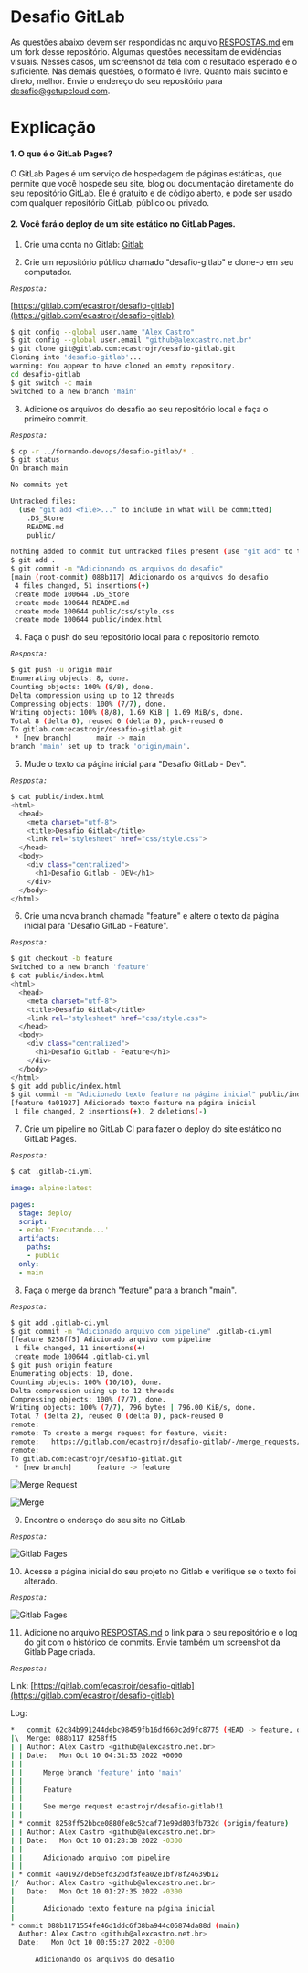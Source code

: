 # Desafio GitLab

As questões abaixo devem ser respondidas no arquivo [RESPOSTAS.md](RESPOSTAS.md) em um fork desse repositório. Algumas questões necessitam de evidências visuais. Nesses casos, um screenshot da tela com o resultado esperado é o suficiente.
Nas demais questões, o formato é livre. Quanto mais sucinto e direto, melhor.
Envie o endereço do seu repositório para desafio@getupcloud.com.

# Explicação
#### 1. O que é o GitLab Pages?
O GitLab Pages é um serviço de hospedagem de páginas estáticas, que permite que você hospede seu site, blog ou documentação diretamente do seu repositório GitLab. Ele é gratuito e de código aberto, e pode ser usado com qualquer repositório GitLab, público ou privado.

#### 2. Você fará o deploy de um site estático no GitLab Pages.

1. Crie uma conta no Gitlab: [Gitlab](https://gitlab.com/users/sign_in)

2. Crie um repositório público chamado "desafio-gitlab" e clone-o em seu computador.

*`Resposta:`*

[https://gitlab.com/ecastrojr/desafio-gitlab](https://gitlab.com/ecastrojr/desafio-gitlab)

```bash
$ git config --global user.name "Alex Castro"
$ git config --global user.email "github@alexcastro.net.br"
$ git clone git@gitlab.com:ecastrojr/desafio-gitlab.git
Cloning into 'desafio-gitlab'...
warning: You appear to have cloned an empty repository.
cd desafio-gitlab
$ git switch -c main
Switched to a new branch 'main'
```

3. Adicione os arquivos do desafio ao seu repositório local e faça o primeiro commit.

*`Resposta:`*

```bash
$ cp -r ../formando-devops/desafio-gitlab/* .
$ git status
On branch main

No commits yet

Untracked files:
  (use "git add <file>..." to include in what will be committed)
	.DS_Store
	README.md
	public/

nothing added to commit but untracked files present (use "git add" to track)
$ git add .
$ git commit -m "Adicionando os arquivos do desafio"
[main (root-commit) 088b117] Adicionando os arquivos do desafio
 4 files changed, 51 insertions(+)
 create mode 100644 .DS_Store
 create mode 100644 README.md
 create mode 100644 public/css/style.css
 create mode 100644 public/index.html

```

4. Faça o push do seu repositório local para o repositório remoto.

*`Resposta:`*

```bash
$ git push -u origin main
Enumerating objects: 8, done.
Counting objects: 100% (8/8), done.
Delta compression using up to 12 threads
Compressing objects: 100% (7/7), done.
Writing objects: 100% (8/8), 1.69 KiB | 1.69 MiB/s, done.
Total 8 (delta 0), reused 0 (delta 0), pack-reused 0
To gitlab.com:ecastrojr/desafio-gitlab.git
 * [new branch]      main -> main
branch 'main' set up to track 'origin/main'.
```

5. Mude o texto da página inicial para "Desafio GitLab - Dev".

*`Resposta:`*

```bash
$ cat public/index.html
<html>
  <head>
    <meta charset="utf-8">
    <title>Desafio Gitlab</title>
    <link rel="stylesheet" href="css/style.css">
  </head>
  <body>
    <div class="centralized">
      <h1>Desafio Gitlab - DEV</h1>
    </div>
  </body>
</html>

```

6. Crie uma nova branch chamada "feature" e altere o texto da página inicial para "Desafio GitLab - Feature".

*`Resposta:`*

```bash
$ git checkout -b feature
Switched to a new branch 'feature'
$ cat public/index.html
<html>
  <head>
    <meta charset="utf-8">
    <title>Desafio Gitlab</title>
    <link rel="stylesheet" href="css/style.css">
  </head>
  <body>
    <div class="centralized">
      <h1>Desafio Gitlab - Feature</h1>
    </div>
  </body>
</html>
$ git add public/index.html
$ git commit -m "Adicionado texto feature na página inicial" public/index.html
[feature 4a01927] Adicionado texto feature na página inicial
 1 file changed, 2 insertions(+), 2 deletions(-)
```

7. Crie um pipeline no GitLab CI para fazer o deploy do site estático no GitLab Pages.

*`Resposta:`*

```bash
$ cat .gitlab-ci.yml
```
```yaml
image: alpine:latest

pages:
  stage: deploy
  script:
  - echo 'Executando...'
  artifacts:
    paths:
    - public
  only:
  - main
```

8. Faça o merge da branch "feature" para a branch "main".

*`Resposta:`*

```bash
$ git add .gitlab-ci.yml
$ git commit -m "Adicionado arquivo com pipeline" .gitlab-ci.yml
[feature 8258ff5] Adicionado arquivo com pipeline
 1 file changed, 11 insertions(+)
 create mode 100644 .gitlab-ci.yml
$ git push origin feature
Enumerating objects: 10, done.
Counting objects: 100% (10/10), done.
Delta compression using up to 12 threads
Compressing objects: 100% (7/7), done.
Writing objects: 100% (7/7), 796 bytes | 796.00 KiB/s, done.
Total 7 (delta 2), reused 0 (delta 0), pack-reused 0
remote: 
remote: To create a merge request for feature, visit:
remote:   https://gitlab.com/ecastrojr/desafio-gitlab/-/merge_requests/new?merge_request%5Bsource_branch%5D=feature
remote: 
To gitlab.com:ecastrojr/desafio-gitlab.git
 * [new branch]      feature -> feature
```

![Merge Request](imgs/mr.png)

![Merge](imgs/merge.png)

9. Encontre o endereço do seu site no GitLab.

*`Resposta:`*

![Gitlab Pages](imgs/pages-url.png)

10. Acesse a página inicial do seu projeto no Gitlab e verifique se o texto foi alterado.

*`Resposta:`*

![Gitlab Pages](imgs/pages-final.png)

11. Adicione no arquivo [RESPOSTAS.md](RESPOSTAS.md) o link para o seu repositório e o log do git com o histórico de commits. Envie também um screenshot da Gitlab Page criada.

*`Resposta:`*

Link: [https://gitlab.com/ecastrojr/desafio-gitlab](https://gitlab.com/ecastrojr/desafio-gitlab)

Log: 
```bash
*   commit 62c84b991244debc98459fb16df660c2d9fc8775 (HEAD -> feature, origin/main)
|\  Merge: 088b117 8258ff5
| | Author: Alex Castro <github@alexcastro.net.br>
| | Date:   Mon Oct 10 04:31:53 2022 +0000
| | 
| |     Merge branch 'feature' into 'main'
| |     
| |     Feature
| |     
| |     See merge request ecastrojr/desafio-gitlab!1
| | 
| * commit 8258ff52bbce0880fe8c52caf71e99d803fb732d (origin/feature)
| | Author: Alex Castro <github@alexcastro.net.br>
| | Date:   Mon Oct 10 01:28:38 2022 -0300
| | 
| |     Adicionado arquivo com pipeline
| | 
| * commit 4a01927deb5efd32bdf3fea02e1bf78f24639b12
|/  Author: Alex Castro <github@alexcastro.net.br>
|   Date:   Mon Oct 10 01:27:35 2022 -0300
|   
|       Adicionado texto feature na página inicial
| 
* commit 088b1171554fe46d1ddc6f38ba944c06874da88d (main)
  Author: Alex Castro <github@alexcastro.net.br>
  Date:   Mon Oct 10 00:55:27 2022 -0300
  
      Adicionando os arquivos do desafio
```